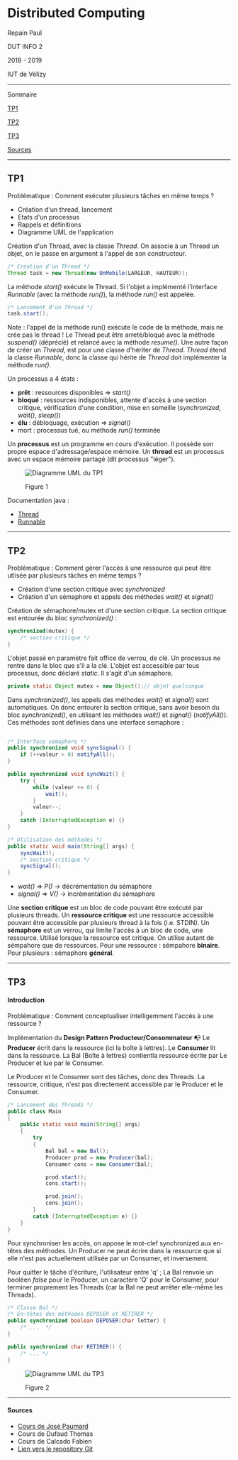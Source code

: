 # Distributed Computing



Repain Paul

DUT INFO 2

2018 - 2019

IUT de Vélizy


<hr />


Sommaire

[TP1](#tp1)

[TP2](#tp2)

[TP3](#tp3)

[Sources](#sources)


<hr />

## TP1



Problématique : Comment exécuter plusieurs tâches en même temps ?



- Création d'un thread, lancement
- Etats d'un processus
- Rappels et définitions
- Diagramme UML de l'application



Création d'un Thread, avec la classe *Thread*. On associe à un Thread un objet, on le passe en argument à l'appel de son constructeur.
```Java
/* Création d'un Thread */
Thread task = new Thread(new UnMobile(LARGEUR, HAUTEUR));
```
La méthode *start()* exécute le Thread. Si l'objet a implémenté l'interface *Runnable* (avec la méthode *run()*), la méthode *run()* est appelée.
```Java
/* Lancement d'un Thread */
task.start();
```
Note : l'appel de la méthode run() exécute le code de la méthode, mais ne crée pas le thread !
Le Thread peut être arreté/bloqué avec la méthode *suspend()* (déprécié) et relancé avec la méthode *resume()*.
Une autre façon de créer un *Thread*, est pour une classe d'hériter de *Thread*.
*Thread* étend la classe *Runnable*, donc la classe qui hérite de *Thread* doit implémenter la méthode *run()*.

Un processus a 4 états :
- **prêt** : ressources disponibles => *start()*
- **bloqué** : ressources indisponibles, attente d'accès à une section critique, vérification d'une condition, mise en someille (*synchronized*, *wait()*, *sleep()*)
- **élu** : débloquage, exécution => *signal()*
- mort : processus tué, ou méthode *run()* terminée

Un **processus** est un programme en cours d'exécution. Il possède son propre espace d'adressage/espace mémoire.
Un **thread** est un processus avec un espace mémoire partagé (dit processus "léger").

<figure>
    
![Diagramme UML du TP1](https://github.com/Poulpy/programmation_repartie/blob/master/tp1.png?raw=true "Figure 1")
    <figcaption>Figure 1</figcaption>
</figure>


Documentation java :
- [Thread](https://docs.oracle.com/javase/7/docs/api/java/lang/Thread.html)
- [Runnable](https://docs.oracle.com/javase/7/docs/api/java/lang/Runnable.html)

<hr />


## TP2


Problématique : Comment gérer l'accès à une ressource qui peut être utlisée par plusieurs tâches en même temps ?


- Création d'une section critique avec *synchronized*
- Création d'un sémaphore et appels des méthodes *wait()* et *signal()*


Création de sémaphore/mutex et d'une section critique. La section critique est entourée du bloc *synchronized()* :

```Java
synchronized(mutex) {
    /* section critique */
}
```

L'objet passé en paramètre fait office de verrou, de clé. Un processus ne rentre dans le bloc que s'il a la clé.
L'objet est accessible par tous processus, donc déclaré *static*. Il s'agit d'un sémaphore.

```Java
private static Object mutex = new Object();// objet quelconque
```

Dans *synchronized()*, les appels des méthodes *wait()* et *signal()* sont automatiques.
On donc entourer la section critique, sans avoir besoin du bloc *synchronized()*, en utilisant les méthodes
*wait()* et *signal()* (*notifyAll()*). Ces méthodes sont définies dans une interface semaphore :

```Java

/* Interface semaphore */
public synchronized void syncSignal() {
    if (++valeur > 0) notifyAll();
}

public synchronized void syncWait() {
    try {
        while (valeur <= 0) {
            wait();
        }
        valeur--;
    }
    catch (InterruptedException e) {}
}

/* Utilisation des méthodes */
public static void main(String[] args) {
    syncWait();
    /* section critique */
    syncSignal();
}
```


- *wait()* => *P()* -> décrémentation du sémaphore
- *signal()* => *V()* -> incrémentation du sémaphore

Une **section critique** est un bloc de code pouvant être exécuté par plusieurs threads.
Un **ressource critique** est une ressource accessible pouvant être accessible par plusieurs thread à la fois (i.e. STDIN).
Un **sémaphore** est un verrou, qui limite l'accès à un bloc de code, une ressource.
Utilisé lorsque la ressource est critique. On utilise autant de sémpahore que de ressources.
Pour une ressource : sémpahore **binaire**. Pour plusieurs : sémaphore **général**.


<hr />


## TP3

#### Introduction

Problématique : Comment conceptualiser intelligemment l'accès à une ressource ?



Implémentation du **Design Pattern Producteur/Consommateur** :mailbox_with_no_mail:
Le **Producer** écrit dans la ressource (ici la boîte à lettres). Le **Consumer** lit dans la ressource.
La Bal (Boîte à lettres) contientla ressource écrite par Le Producer et lue par le Consumer.

Le Producer et le Consumer sont des tâches, donc des Threads.
La ressource, critique, n'est pas directement accessible par le Producer et le Consumer.

```Java
/* Lancement des Threads */
public class Main
{
    public static void main(String[] args)
    {
        try
        {
            Bal bal = new Bal();
            Producer prod = new Producer(bal);
            Consumer cons = new Consumer(bal);

            prod.start();
            cons.start();

            prod.join();
            cons.join();
        }
        catch (InterruptedException e) {}
    }
}
```

Pour synchroniser les accès, on appose le mot-clef synchronized aux en-têtes des méthodes.
Un Producer ne peut écrire dans la ressource que si elle n'est pas actuellement utilisée par un Consumer, et inversement.

Pour quitter le tâche d'écriture, l'utilisateur entre 'q' ; La Bal renvoie un booléen *false* pour le Producer, un caractère 'Q' pour le Consumer, pour terminer proprement les Threads (car la Bal ne peut arrêter elle-même les Threads).

```Java
/* Classe Bal */
/* En-têtes des méthodes DEPOSER et RETIRER */
public synchronized boolean DEPOSER(char letter) {
    /* ...  */
}

public synchronized char RETIRER() {
    /* ... */
}
```

<figure>

![Diagramme UML du TP3](https://github.com/Poulpy/programmation_repartie/blob/master/tp3.png?raw=true "Figure 2")

<figcaption>Figure 2</figcaption>
</figure>

<hr />


#### Sources

- [Cours de José Paumard](http://blog.paumard.org/cours/java-api/chap05-concurrent.html)
- Cours de Dufaud Thomas
- Cours de Calcado Fabien
- [Lien vers le repository Git](https://github.com/Poulpy/programmation_repartie)

